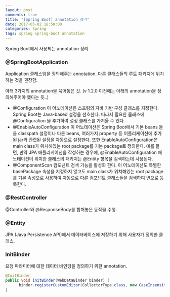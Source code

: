 ```yaml
---
layout: post
comments: true
title: "[Spring Boot] annotation 정리"
date: 2017-05-02 18:50:00
categories: Spring
tags: spring spring-boot annotation
---
```


Spring Boot에서 사용되는 annotation 정리

### @SpringBootApplication
Application 클래스임을 정의해주는 annotation.
다른 클래스들의 루트 패키지에 위치하는 것을 권장함.

아래 3가지의 annotation을 묶어놓은 것. (v 1.2.0 이전에는 아래의 annotation을 정의해주어야 했다는 듯..)
* @Configuration 
이 어노테이션은 스프링의 자바 기반 구성 클래스를 지정한다. Spring Boot는 Java-based 설정을 선호한다. 따라서 필요한 클래스에 @Configuration 을 추가하여 설정 클래스를 가져올 수 있다. 
* @EnableAutoConfiguration 
이 어노테이션은 Spring Boot에서 기본 beans 들을 classpath 설정이나 다른 beans, 여러가지 property 등 어플리케이션에 추가된 jar와 관련된 설정을 자동으로 설정한다.  또한 EnableAutoConfiguration은  main class가 위치해있는 root package를  기본 package로 정의한다. 예를 들면, 만약 JPA 애플리케이션을 작성하는 경우에, @EnableAutoConfiguration 애노테이션이 위치한 클래스의 패키지는 @Entity 항목을 검색하는데 사용된다.
* @ComponentScan 
컴포넌트 검색 기능을 활성화 한다. 이 어노테이션도 특별한 basePackage 속성을 지정하지 않고도 main class가 위치해있는 root package를 기본 속성으로 사용하여 자동으로 다른 컴포넌트 클래스들을 검색하여 빈으로 등록한다.

### @RestController
@Controller와 @ResponseBody를 합쳐놓은 동작을 수행.

### @Entity
JPA (Java Persistence API)에서 데이터베이스에 저장하기 위해 사용자가 정의한 클래스.

### InitBinder
요청 파라미터에 대한 데이터 바인딩을 정의하기 위한 annotation.   

```java
@InitBinder
public void initBinder(WebDataBinder binder) {
      binder.registerCustomEditor(CollectorType.class, new CaseInsensitiveCollectorTypeEditor());
}
```
